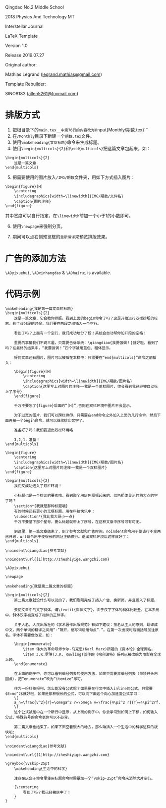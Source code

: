 

Qingdao No.2 Middle School

2018 Physics And Technology MT

Interstellar Journal



LaTeX Template

Version 1.0

Release 2019.07.27



Original author:

Mathias Legrand (legrand.mathias@gmail.com) 



Template Rebuilder:

SINO8183 (allen5261@foxmail.com)





# 排版方式
1. 把根目录下的```main.tex__中第76行的内容改为```\input{Monthly/期数.tex}```
2. 在```/Monthly```目录下新建一个```期数.tex```文件。
3. 使用```\makeheading{文章标题}```命令来生成标题。
4. 使用```\begin{multicols}{2}```和```\end{multicols}```把这篇文章包起来，如：
```
\begin{multicols}{2}
    这是一篇文章
\end{multicols}
```
5. 把需要使用的图片放入```/IMG/期数```文件夹，用如下方式插入图片：
```
\begin{figure}[H]
    \centering
    \includegraphics[width=\linewidth]{IMG/期数/文件名}
    \caption{图片注释}
\end{figure}
```
其中宽度可以自行指定，在```\linewidth```前加一个小于1的小数即可。

6. 使用```\newpage```来强制分页。

7. 期间可以点右侧预览框的```重新编译```来预览排版效果。

# 广告的添加方法
```\ADyixuehui```, ```\ADxinhangdao``` & ```\ADhairui``` is available.

# 代码示例
```
\makeheading{我是第一篇文章的标题}
\begin{multicols}{2}
    这是一篇文章，它会教你排版。看到上面的begin命令了吗？这是开始进行双栏排版的标志。到了该分段的时候，我们要在两段之间插入一个空行。
    
    看到了吗？上面有一个空行，我们成功地分了段！系统会自动帮你加开段的空格！
    
    重要的事情我们不说三遍，只需要告诉系统：\qiangdiao{我要强调！}就好啦，看到了吗？在最终的结果中，“我要强调！”四个字被用蓝色、粗体显示。
    
    好的文章还有图片，图片可以被插在本栏中：只需要在“end{multicols}”命令之前插入：
    
    \begin{figure}[H]
        \centering
        \includegraphics[width=\linewidth]{IMG/期数/图片名}
        \caption{这里写上对图片的注释——我是一个单栏图片，你会看到我已经被自动标上了序号}
    \end{figure}
    
    千万不要忘了{figure}后面的“[H]”,否则在双栏环境中图片不会显示。
    
    对于过宽的图片，我们可以跨栏排印，只需要在end命令之外加入上面的几行命令，然后下面再接一个begin命令，就可以继续排印文字了。
    
    准备好了吗？我们要退出双栏环境咯
    
    3,2,1，准备！
\end{multicols}
    
\begin{figure}
    \centering
    \includegraphics[width=\linewidth]{IMG/期数/图片名}
    \caption{这里写上对图片的注释——我是一个双栏图片}
\end{figure}
    
\begin{multicols}{2}
    我们又成功进入了双栏环境！
    
    小标题也是一个排印的要素哦，看到那个用灰色框框起来的，蓝色粗体显示的稍大点的字了吗？
    \section*{我就是那种标题哦}
    有的时候还有更小的无框标题，用在科技快讯中：
    \subsection*{我比我大哥小一点}
    千万不要落下那个星号，要么标题就带上了序号，在这种文章中序号可有可无。
    
    到这里，第一篇文章结束了，到了参考文献和广告时间。noindent命令用于使该行不空两格开段，url命令用于使很长的网址正确换行。退出双栏环境后这样就好了：
\end{multicols}

\noindent\qiangdiao{参考文献}

\noindent\url{[1]http://zheshiyige.wangzhi.com}

\ADyixuehui

\newpage

\makeheading{我是第二篇文章的标题}

\begin{multicols}{2}
    第二篇文章就没什么可以说的了，我们刚刚完成了插入广告、换新页，并且插入了标题。
    
    要使文章中的文字斜体，请\textit{斜体文字}。由于汉字字体的斜体比较丑，在本系统中，斜体汉字被变成了楷体的正体字。
    
    关于人名，人民出版社的《学术著作出版规范》有如下建议：按名从主人的原则，翻译成中文，两个单词的翻译之间用“·”隔开，缩写词后用句点“.”。在第一次出现时后面括号加注原名，字体不需要做改变，如：
    
    \begin{enumerate}
        \item 伟大的革命导师卡尔·马克思(Karl Marx)所著的《资本论》全球闻名。
        \item J.K.罗琳(J.K. Rowling)创作的《哈利波特》系列已被改编为电影在全球上映。
    \end{enumerate}
    
    在上面的例子中，你可以看到编号列表的使用方法，如果只需要非编号列表（每项开头用圆点），把“enumerate”改为“itemize”即可。
    
    作为一份科技报刊，怎么能没有公式呢？如果要在行文中插入inline的公式，只需要$E=mc^2$就好啦，如果是那种很长的公式，可以向下面这个向心加速度公式学习：
    \[
    a_n=\frac{v^2}{r}=\omega^2 r=\omega v=\frac{4\pi^2 r}{T}=4\pi^2rf.
    \]
    这个公式被居中在一个新行中显示，从上面的例子中，你会学习到如何上下标，如何输入分式，特殊符号的命令表你可以不必背。
    
    第二篇文章也结束了。如果下面空着很大的地方，那么咱插入一个生活中的科学这样的板块吧:
\end{multicols}

\noindent\qiangdiao{参考文献}

\noindent\url{[1]http://zheshiyige.wangzhi.com}

\greybox{\vskip-25pt
    \makeheading{生活中的科学}
    
    注意在灰盒子命令里使用标题命令时需要加一个“vskip-25pt”命令来消除大片空行。
    
    {\centering
        看到了吗？我已经被居中了！
    }
}
```